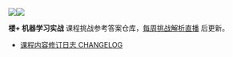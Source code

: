 [![](https://img.shields.io/badge/楼+-机器学习实战-red.svg?longCache=true&style=popout-square)![](https://img.shields.io/badge/-第四期-green.svg?longCache=true&style=popout-square)](https://www.shiyanlou.com/louplus/ml)

**楼+ 机器学习实战** 课程挑战参考答案仓库，[每周挑战解析直播](https://www.shiyanlou.com/louplus/ml) 后更新。

- [课程内容修订日志 CHANGELOG](https://github.com/shiyanlou/louplus-ml/wiki/CHANGELOG)
